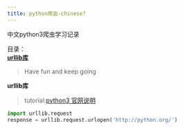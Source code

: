 ```yaml
---
title: python爬虫-chinese?
---
```


<p class="lead">中文python3爬虫学习记录</p>

目录：
<br>[**urllib库**](#urllib)
> Have fun and keep going

<a name="urllib"></a>
**urllib库**
>tutorial:[python3 官网说明](https://docs.python.org/3/library/urllib.request.html#module-urllib.request)
```python
import urllib.request
response = urllib.request.urlopen('http://python.org/')
```
